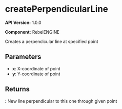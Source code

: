 # createPerpendicularLine

**API Version:** 1.0.0

**Component:** RebelENGINE

Creates a perpendicular line at specified point

## Parameters

- **x**: X-coordinate of point
- **y**: Y-coordinate of point

## Returns

: New line perpendicular to this one through given point

